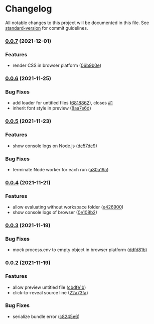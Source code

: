# Changelog

All notable changes to this project will be documented in this file. See [standard-version](https://github.com/conventional-changelog/standard-version) for commit guidelines.

### [0.0.7](https://github.com/ambar/vscode-live-code/compare/v0.0.6...v0.0.7) (2021-12-01)


### Features

* render CSS in browser platform ([06b9b0e](https://github.com/ambar/vscode-live-code/commit/06b9b0eb83e3eb7e0f24251e383f2f44e38f8a95))

### [0.0.6](https://github.com/ambar/vscode-live-code/compare/v0.0.5...v0.0.6) (2021-11-25)


### Bug Fixes

* add loader for untitled files ([6818862](https://github.com/ambar/vscode-live-code/commit/6818862f542bf534fd31f3a293892a323bcaa550)), closes [#1](https://github.com/ambar/vscode-live-code/issues/1)
* inherit font style in preview ([8aa7e6d](https://github.com/ambar/vscode-live-code/commit/8aa7e6d976cc6f8acffe215cba0561efc986093e))

### [0.0.5](https://github.com/ambar/vscode-live-code/compare/v0.0.4...v0.0.5) (2021-11-23)


### Features

* show console logs on Node.js ([dc57dc9](https://github.com/ambar/vscode-live-code/commit/dc57dc903d80bf7a5ac7d110a3d44ab62516fedf))


### Bug Fixes

* terminate Node worker for each run ([a80a19a](https://github.com/ambar/vscode-live-code/commit/a80a19acf24058853a373976e241483796781f2f))

### [0.0.4](https://github.com/ambar/vscode-live-code/compare/v0.0.3...v0.0.4) (2021-11-21)


### Features

* allow evaluating without workspace folder ([e426900](https://github.com/ambar/vscode-live-code/commit/e4269000acb6931429dbe9508114a83134670b6d))
* show console logs of browser ([0e108b2](https://github.com/ambar/vscode-live-code/commit/0e108b24e2d9944531e60a7ab30dde6bf7262885))

### [0.0.3](https://github.com/ambar/vscode-live-code/compare/v0.0.2...v0.0.3) (2021-11-19)


### Bug Fixes

* mock process.env to empty object in browser platform ([ddfd81b](https://github.com/ambar/vscode-live-code/commit/ddfd81be808584194a93ea7f2401ac117338e786))

### 0.0.2 (2021-11-19)


### Features

* allow preview untitled file ([cbdfe1b](https://github.com/ambar/vscode-live-code/commit/cbdfe1bec38f81dc6397e6190817782a9b088427))
* click-to-reveal source line ([22a73fa](https://github.com/ambar/vscode-live-code/commit/22a73fac1d0f6a9d2355897aa5aaaf985ef49140))


### Bug Fixes

* serialize bundle error ([c8245e6](https://github.com/ambar/vscode-live-code/commit/c8245e6ee36d805f5ec2d8219c81e09677b4468f))
